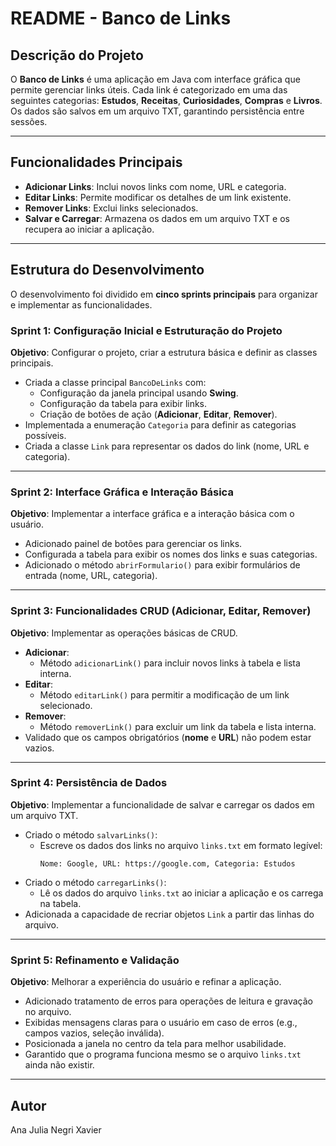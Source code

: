# README - Banco de Links

## Descrição do Projeto

O **Banco de Links** é uma aplicação em Java com interface gráfica que permite gerenciar links úteis. Cada link é categorizado em uma das seguintes categorias: **Estudos**, **Receitas**, **Curiosidades**, **Compras** e **Livros**. Os dados são salvos em um arquivo TXT, garantindo persistência entre sessões.

---

## Funcionalidades Principais

- **Adicionar Links**: Inclui novos links com nome, URL e categoria.
- **Editar Links**: Permite modificar os detalhes de um link existente.
- **Remover Links**: Exclui links selecionados.
- **Salvar e Carregar**: Armazena os dados em um arquivo TXT e os recupera ao iniciar a aplicação.

---

## Estrutura do Desenvolvimento

O desenvolvimento foi dividido em **cinco sprints principais** para organizar e implementar as funcionalidades.

### Sprint 1: Configuração Inicial e Estruturação do Projeto

**Objetivo**: Configurar o projeto, criar a estrutura básica e definir as classes principais.

- Criada a classe principal `BancoDeLinks` com:
  - Configuração da janela principal usando **Swing**.
  - Configuração da tabela para exibir links.
  - Criação de botões de ação (**Adicionar**, **Editar**, **Remover**).
- Implementada a enumeração `Categoria` para definir as categorias possíveis.
- Criada a classe `Link` para representar os dados do link (nome, URL e categoria).

---

### Sprint 2: Interface Gráfica e Interação Básica

**Objetivo**: Implementar a interface gráfica e a interação básica com o usuário.

- Adicionado painel de botões para gerenciar os links.
- Configurada a tabela para exibir os nomes dos links e suas categorias.
- Adicionado o método `abrirFormulario()` para exibir formulários de entrada (nome, URL, categoria).

---

### Sprint 3: Funcionalidades CRUD (Adicionar, Editar, Remover)

**Objetivo**: Implementar as operações básicas de CRUD.

- **Adicionar**:
  - Método `adicionarLink()` para incluir novos links à tabela e lista interna.
- **Editar**:
  - Método `editarLink()` para permitir a modificação de um link selecionado.
- **Remover**:
  - Método `removerLink()` para excluir um link da tabela e lista interna.
- Validado que os campos obrigatórios (**nome** e **URL**) não podem estar vazios.

---

### Sprint 4: Persistência de Dados

**Objetivo**: Implementar a funcionalidade de salvar e carregar os dados em um arquivo TXT.

- Criado o método `salvarLinks()`:
  - Escreve os dados dos links no arquivo `links.txt` em formato legível:
    ```
    Nome: Google, URL: https://google.com, Categoria: Estudos
    ```
- Criado o método `carregarLinks()`:
  - Lê os dados do arquivo `links.txt` ao iniciar a aplicação e os carrega na tabela.
- Adicionada a capacidade de recriar objetos `Link` a partir das linhas do arquivo.

---

### Sprint 5: Refinamento e Validação

**Objetivo**: Melhorar a experiência do usuário e refinar a aplicação.

- Adicionado tratamento de erros para operações de leitura e gravação no arquivo.
- Exibidas mensagens claras para o usuário em caso de erros (e.g., campos vazios, seleção inválida).
- Posicionada a janela no centro da tela para melhor usabilidade.
- Garantido que o programa funciona mesmo se o arquivo `links.txt` ainda não existir.

---

## Autor

Ana Julia Negri Xavier
